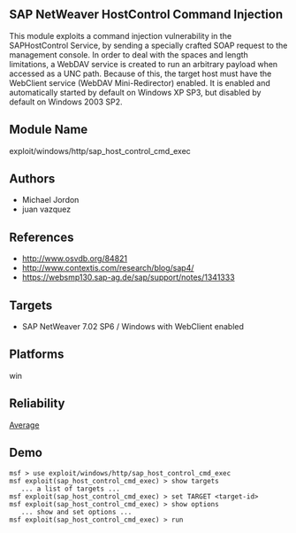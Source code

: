 ## SAP NetWeaver HostControl Command Injection

This module exploits a command injection vulnerability in 
the SAPHostControl Service, by sending a specially crafted 
SOAP request to the management console. In order to deal 
with the spaces and length limitations, a WebDAV service is 
created to run an arbitrary payload when accessed as a UNC 
path. Because of this, the target host must have the 
WebClient service (WebDAV Mini-Redirector) enabled. It is 
enabled and automatically started by default on Windows XP 
SP3, but disabled by default on Windows 2003 SP2.


## Module Name
exploit/windows/http/sap_host_control_cmd_exec

## Authors
* Michael Jordon
* juan vazquez


## References
* http://www.osvdb.org/84821
* http://www.contextis.com/research/blog/sap4/
* https://websmp130.sap-ag.de/sap/support/notes/1341333



## Targets
* SAP NetWeaver 7.02 SP6 / Windows with WebClient enabled


## Platforms
win

## Reliability
[Average](https://github.com/rapid7/metasploit-framework/wiki/Exploit-Ranking)

## Demo

```
msf > use exploit/windows/http/sap_host_control_cmd_exec
msf exploit(sap_host_control_cmd_exec) > show targets
   ... a list of targets ...
msf exploit(sap_host_control_cmd_exec) > set TARGET <target-id>
msf exploit(sap_host_control_cmd_exec) > show options
   ... show and set options ...
msf exploit(sap_host_control_cmd_exec) > run
```
    
    